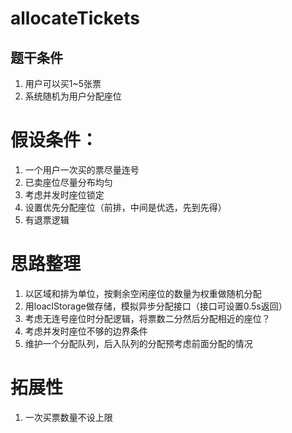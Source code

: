 # allocateTickets

## 题干条件
1. 用户可以买1~5张票
2. 系统随机为用户分配座位

# 假设条件：
1. 一个用户一次买的票尽量连号
2. 已卖座位尽量分布均匀
3. 考虑并发时座位锁定
4. 设置优先分配座位（前排，中间是优选，先到先得）
5. 有退票逻辑

# 思路整理
1. 以区域和排为单位，按剩余空闲座位的数量为权重做随机分配
2. 用loaclStorage做存储，模拟异步分配接口（接口可设置0.5s返回）
3. 考虑无连号座位时分配逻辑，将票数二分然后分配相近的座位？
4. 考虑并发时座位不够的边界条件
5. 维护一个分配队列，后入队列的分配预考虑前面分配的情况


# 拓展性
1. 一次买票数量不设上限